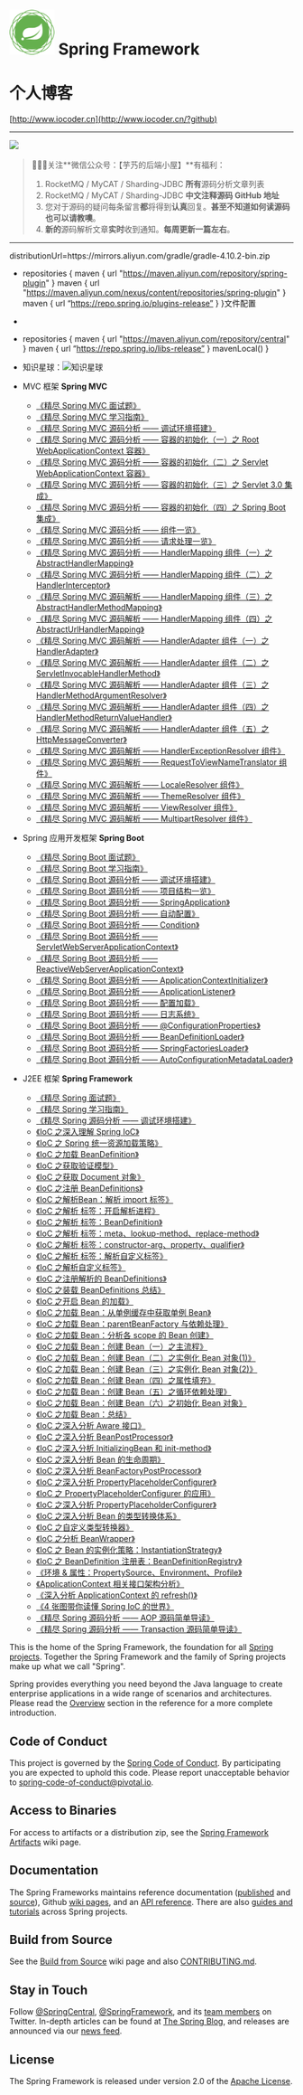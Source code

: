 # <img src="src/docs/asciidoc/images/spring-framework.png" width="80" height="80"> Spring Framework

# 个人博客

[http://www.iocoder.cn](http://www.iocoder.cn/?github)

-------

![](http://www.iocoder.cn/images/common/wechat_mp.jpeg)

> 🙂🙂🙂关注**微信公众号：【芋艿的后端小屋】**有福利：
> 1. RocketMQ / MyCAT / Sharding-JDBC **所有**源码分析文章列表
> 2. RocketMQ / MyCAT / Sharding-JDBC **中文注释源码 GitHub 地址**
> 3. 您对于源码的疑问每条留言**都**将得到**认真**回复。**甚至不知道如何读源码也可以请教噢**。
> 4. **新的**源码解析文章**实时**收到通知。**每周更新一篇左右**。

-------
distributionUrl=https\://mirrors.aliyun.com/gradle/gradle-4.10.2-bin.zip


* repositories {
  maven { url "https://maven.aliyun.com/repository/spring-plugin" }
  maven { url "https://maven.aliyun.com/nexus/content/repositories/spring-plugin" }
  maven { url “https://repo.spring.io/plugins-release” }
  }文件配置
* 
* 
  repositories {
  maven { url "https://maven.aliyun.com/repository/central" }
  maven { url “https://repo.spring.io/libs-release” }
  mavenLocal()
  }

* 知识星球：![知识星球](http://www.iocoder.cn/images/Architecture/2017_12_29/01.png)

* MVC 框架 **Spring MVC**

    * [《精尽 Spring MVC 面试题》](http://www.iocoder.cn/Spring-MVC/good-collection?github&1615)
    * [《精尽 Spring MVC 学习指南》](http://www.iocoder.cn/Spring-MVC/good-collection?github&1615)
    * [《精尽 Spring MVC 源码分析 —— 调试环境搭建》](http://www.iocoder.cn/Spring-MVC/good-collection?github&1615)
    * [《精尽 Spring MVC 源码分析 —— 容器的初始化（一）之 Root WebApplicationContext 容器》](http://www.iocoder.cn/Spring-MVC/good-collection?github&1615)
    * [《精尽 Spring MVC 源码分析 —— 容器的初始化（二）之 Servlet WebApplicationContext 容器》](http://www.iocoder.cn/Spring-MVC/good-collection?github&1615)
    * [《精尽 Spring MVC 源码分析 —— 容器的初始化（三）之 Servlet 3.0 集成》](http://www.iocoder.cn/Spring-MVC/good-collection?github&1615)
    * [《精尽 Spring MVC 源码分析 —— 容器的初始化（四）之 Spring Boot 集成》](http://www.iocoder.cn/Spring-MVC/good-collection?github&1615)
    * [《精尽 Spring MVC 源码分析 —— 组件一览》](http://www.iocoder.cn/Spring-MVC/good-collection?github&1615)
    * [《精尽 Spring MVC 源码分析 —— 请求处理一览》](http://www.iocoder.cn/Spring-MVC/good-collection?github&1615)
    * [《精尽 Spring MVC 源码分析 —— HandlerMapping 组件（一）之 AbstractHandlerMapping》](http://www.iocoder.cn/Spring-MVC/good-collection?github&1615)
    * [《精尽 Spring MVC 源码分析 —— HandlerMapping 组件（二）之 HandlerInterceptor》](http://www.iocoder.cn/Spring-MVC/good-collection?github&1615)
    * [《精尽 Spring MVC 源码解析 —— HandlerMapping 组件（三）之 AbstractHandlerMethodMapping》](http://www.iocoder.cn/Spring-MVC/good-collection?github&1615)
    * [《精尽 Spring MVC 源码解析 —— HandlerMapping 组件（四）之 AbstractUrlHandlerMapping》](http://www.iocoder.cn/Spring-MVC/good-collection?github&1615)
    * [《精尽 Spring MVC 源码解析 —— HandlerAdapter 组件（一）之 HandlerAdapter》](http://www.iocoder.cn/Spring-MVC/good-collection?github&1615)
    * [《精尽 Spring MVC 源码解析 —— HandlerAdapter 组件（二）之 ServletInvocableHandlerMethod》](http://www.iocoder.cn/Spring-MVC/good-collection?github&1615)
    * [《精尽 Spring MVC 源码解析 —— HandlerAdapter 组件（三）之 HandlerMethodArgumentResolver》](http://www.iocoder.cn/Spring-MVC/good-collection?github&1615)
    * [《精尽 Spring MVC 源码解析 —— HandlerAdapter 组件（四）之 HandlerMethodReturnValueHandler》](http://www.iocoder.cn/Spring-MVC/good-collection?github&1615)
    * [《精尽 Spring MVC 源码解析 —— HandlerAdapter 组件（五）之 HttpMessageConverter》](http://www.iocoder.cn/Spring-MVC/good-collection?github&1615)
    * [《精尽 Spring MVC 源码解析 —— HandlerExceptionResolver 组件》](http://www.iocoder.cn/Spring-MVC/good-collection?github&1615)
    * [《精尽 Spring MVC 源码解析 —— RequestToViewNameTranslator 组件》](http://www.iocoder.cn/Spring-MVC/good-collection?github&1615)
    * [《精尽 Spring MVC 源码解析 —— LocaleResolver 组件》](http://www.iocoder.cn/Spring-MVC/good-collection?github&1615)
    * [《精尽 Spring MVC 源码解析 —— ThemeResolver 组件》](http://www.iocoder.cn/Spring-MVC/good-collection?github&1615)
    * [《精尽 Spring MVC 源码解析 —— ViewResolver 组件》](http://www.iocoder.cn/Spring-MVC/good-collection?github&1615)
    * [《精尽 Spring MVC 源码解析 —— MultipartResolver 组件》](http://www.iocoder.cn/Spring-MVC/good-collection?github&1615)

* Spring 应用开发框架 **Spring Boot**

    * [《精尽 Spring Boot 面试题》](http://www.iocoder.cn/Spring-Boot/good-collection?github&1616)
    * [《精尽 Spring Boot 学习指南》](http://www.iocoder.cn/Spring-Boot/good-collection?github&1616)
    * [《精尽 Spring Boot 源码分析 —— 调试环境搭建》](http://www.iocoder.cn/Spring-Boot/good-collection?github&1616)
    * [《精尽 Spring Boot 源码分析 —— 项目结构一览》](http://www.iocoder.cn/Spring-Boot/good-collection?github&1616)
    * [《精尽 Spring Boot 源码分析 —— SpringApplication》](http://www.iocoder.cn/Spring-Boot/good-collection?github&1616)
    * [《精尽 Spring Boot 源码分析 —— 自动配置》](http://www.iocoder.cn/Spring-Boot/good-collection?github&1616)
    * [《精尽 Spring Boot 源码分析 —— Condition》](http://www.iocoder.cn/Spring-Boot/good-collection?github&1616)
    * [《精尽 Spring Boot 源码分析 —— ServletWebServerApplicationContext》](http://www.iocoder.cn/Spring-Boot/good-collection?github&1616)
    * [《精尽 Spring Boot 源码分析 —— ReactiveWebServerApplicationContext》](http://www.iocoder.cn/Spring-Boot/good-collection?github&1616)
    * [《精尽 Spring Boot 源码分析 —— ApplicationContextInitializer》](http://www.iocoder.cn/Spring-Boot/good-collection?github&1616)
    * [《精尽 Spring Boot 源码分析 —— ApplicationListener》](http://www.iocoder.cn/Spring-Boot/good-collection?github&1616)
    * [《精尽 Spring Boot 源码分析 —— 配置加载》](http://www.iocoder.cn/Spring-Boot/good-collection?github&1616)
    * [《精尽 Spring Boot 源码分析 —— 日志系统》](http://www.iocoder.cn/Spring-Boot/good-collection?github&1616)
    * [《精尽 Spring Boot 源码分析 —— @ConfigurationProperties》](http://www.iocoder.cn/Spring-Boot/good-collection?github&1616)
    * [《精尽 Spring Boot 源码分析 —— BeanDefinitionLoader》](http://www.iocoder.cn/Spring-Boot/good-collection?github&1616)
    * [《精尽 Spring Boot 源码分析 —— SpringFactoriesLoader》](http://www.iocoder.cn/Spring-Boot/good-collection?github&1616)
    * [《精尽 Spring Boot 源码分析 —— AutoConfigurationMetadataLoader》](http://www.iocoder.cn/Spring-Boot/good-collection?github&1616)

* J2EE 框架 **Spring Framework**

    * [《精尽 Spring 面试题》](http://www.iocoder.cn/Spring/good-collection?github&1614)
    * [《精尽 Spring 学习指南》](http://www.iocoder.cn/Spring/good-collection?github&1614)
    * [《精尽 Spring 源码分析 —— 调试环境搭建》](http://www.iocoder.cn/Spring/good-collection?github&1614)
    * [《IoC 之深入理解 Spring IoC》](http://www.iocoder.cn/Spring/good-collection?github&1614)
    * [《IoC 之 Spring 统一资源加载策略》](http://www.iocoder.cn/Spring/good-collection?github&1614)
    * [《IoC 之加载 BeanDefinition》](http://www.iocoder.cn/Spring/good-collection?github&1614)
    * [《IoC 之获取验证模型》](http://www.iocoder.cn/Spring/good-collection?github&1614)
    * [《IoC 之获取 Document 对象》](http://www.iocoder.cn/Spring/good-collection?github&1614)
    * [《IoC 之注册 BeanDefinitions》](http://www.iocoder.cn/Spring/good-collection?github&1614)
    * [《IoC 之解析Bean：解析 import 标签》](http://www.iocoder.cn/Spring/good-collection?github&1614)
    * [《IoC 之解析 <bean> 标签：开启解析进程》](http://www.iocoder.cn/Spring/good-collection?github&1614)
    * [《IoC 之解析 <bean> 标签：BeanDefinition》](http://www.iocoder.cn/Spring/good-collection?github&1614)
    * [《IoC 之解析 <bean> 标签：meta、lookup-method、replace-method》](http://www.iocoder.cn/Spring/good-collection?github&1614)
    * [《IoC 之解析 <bean> 标签：constructor-arg、property、qualifier》](http://www.iocoder.cn/Spring/good-collection?github&1614)
    * [《IoC 之解析 <bean> 标签：解析自定义标签》](http://www.iocoder.cn/Spring/good-collection?github&1614)
    * [《IoC 之解析自定义标签》](http://www.iocoder.cn/Spring/good-collection?github&1614)
    * [《IoC 之注册解析的 BeanDefinitions》](http://www.iocoder.cn/Spring/good-collection?github&1614)
    * [《IoC 之装载 BeanDefinitions 总结》](http://www.iocoder.cn/Spring/good-collection?github&1614)
    * [《IoC 之开启 Bean 的加载》](http://www.iocoder.cn/Spring/good-collection?github&1614)
    * [《IoC 之加载 Bean：从单例缓存中获取单例 Bean》](http://www.iocoder.cn/Spring/good-collection?github&1614)
    * [《IoC 之加载 Bean：parentBeanFactory 与依赖处理》](http://www.iocoder.cn/Spring/good-collection?github&1614)
    * [《IoC 之加载 Bean：分析各 scope 的 Bean 创建》](http://www.iocoder.cn/Spring/good-collection?github&1614)
    * [《IoC 之加载 Bean：创建 Bean（一）之主流程》](http://www.iocoder.cn/Spring/good-collection?github&1614)
    * [《IoC 之加载 Bean：创建 Bean（二）之实例化 Bean 对象(1)》](http://www.iocoder.cn/Spring/good-collection?github&1614)
    * [《IoC 之加载 Bean：创建 Bean（三）之实例化 Bean 对象(2)》](http://www.iocoder.cn/Spring/good-collection?github&1614)
    * [《IoC 之加载 Bean：创建 Bean（四）之属性填充》](http://www.iocoder.cn/Spring/good-collection?github&1614)
    * [《IoC 之加载 Bean：创建 Bean（五）之循环依赖处理》](http://www.iocoder.cn/Spring/good-collection?github&1614)
    * [《IoC 之加载 Bean：创建 Bean（六）之初始化 Bean 对象》](http://www.iocoder.cn/Spring/good-collection?github&1614)
    * [《IoC 之加载 Bean：总结》](http://www.iocoder.cn/Spring/good-collection?github&1614)
    * [《IoC 之深入分析 Aware 接口》](http://www.iocoder.cn/Spring/good-collection?github&1614)
    * [《IoC 之深入分析 ﻿BeanPostProcessor》](http://www.iocoder.cn/Spring/good-collection?github&1614)
    * [《IoC 之深入分析 InitializingBean 和 init-method》](http://www.iocoder.cn/Spring/good-collection?github&1614)
    * [《IoC 之深入分析 Bean 的生命周期》](http://www.iocoder.cn/Spring/good-collection?github&1614)
    * [《IoC 之深入分析 BeanFactoryPostProcessor》](http://www.iocoder.cn/Spring/good-collection?github&1614)
    * [《IoC 之深入分析 PropertyPlaceholderConfigurer》](http://www.iocoder.cn/Spring/good-collection?github&1614)
    * [《IoC 之 PropertyPlaceholderConfigurer 的应用》](http://www.iocoder.cn/Spring/good-collection?github&1614)
    * [《IoC 之深入分析 PropertyPlaceholderConfigurer》](http://www.iocoder.cn/Spring/good-collection?github&1614)
    * [《IoC 之深入分析 Bean 的类型转换体系》](http://www.iocoder.cn/Spring/good-collection?github&1614)
    * [《IoC 之自定义类型转换器》](http://www.iocoder.cn/Spring/good-collection?github&1614)
    * [《IoC 之分析 BeanWrapper》](http://www.iocoder.cn/Spring/good-collection?github&1614)
    * [《IoC 之 Bean 的实例化策略：InstantiationStrategy》](http://www.iocoder.cn/Spring/good-collection?github&1614)
    * [《IoC 之 BeanDefinition 注册表：BeanDefinitionRegistry》](http://www.iocoder.cn/Spring/good-collection?github&1614)
    * [《环境 & 属性：PropertySource、Environment、Profile》](http://www.iocoder.cn/Spring/good-collection?github&1614)
    * [《ApplicationContext 相关接口架构分析》](http://www.iocoder.cn/Spring/good-collection?github&1614)
    * [《深入分析 ApplicationContext 的 refresh()》](http://www.iocoder.cn/Spring/good-collection?github&1614)
    * [《4 张图带你读懂 Spring IoC 的世界》](http://www.iocoder.cn/Spring/good-collection?github&1614)
    * [《精尽 Spring 源码分析 —— AOP 源码简单导读》](http://www.iocoder.cn/Spring/good-collection?github&1614)
    * [《精尽 Spring 源码分析 —— Transaction 源码简单导读》](http://www.iocoder.cn/Spring/good-collection?github&1614)

This is the home of the Spring Framework, the foundation for all
[Spring projects](https://spring.io/projects). Together the Spring Framework and the family of Spring projects make up what we call "Spring". 

Spring provides everything you need beyond the Java language to create enterprise
applications in a wide range of scenarios and architectures. Please read the
[Overview](https://docs.spring.io/spring/docs/current/spring-framework-reference/overview.html#spring-introduction)
section in the reference for a more complete introduction.

## Code of Conduct

This project is governed by the [Spring Code of Conduct](CODE_OF_CONDUCT.adoc).
By participating you are expected to uphold this code.
Please report unacceptable behavior to spring-code-of-conduct@pivotal.io.

## Access to Binaries

For access to artifacts or a distribution zip, see the
[Spring Framework Artifacts](https://github.com/spring-projects/spring-framework/wiki/Spring-Framework-Artifacts)
wiki page.

## Documentation

The Spring Frameworks maintains reference documentation
([published](http://docs.spring.io/spring-framework/docs/current/spring-framework-reference/) and
[source](src/docs/asciidoc)),
Github [wiki pages](https://github.com/spring-projects/spring-framework/wiki), and an
[API reference](http://docs.spring.io/spring-framework/docs/current/javadoc-api/).
There are also [guides and tutorials](https://spring.io/guides) across Spring projects.

## Build from Source

See the [Build from Source](https://github.com/spring-projects/spring-framework/wiki/Build-from-Source)
wiki page and also [CONTRIBUTING.md](CONTRIBUTING.md).

## Stay in Touch

Follow [@SpringCentral](https://twitter.com/springcentral),
[@SpringFramework](https://twitter.com/springframework), and its
[team members](https://twitter.com/springframework/lists/team/members) on Twitter.
In-depth articles can be found at [The Spring Blog](http://spring.io/blog/),
and releases are announced via our [news feed](http://spring.io/blog/category/news).

## License

The Spring Framework is released under version 2.0 of the
[Apache License](http://www.apache.org/licenses/LICENSE-2.0).
